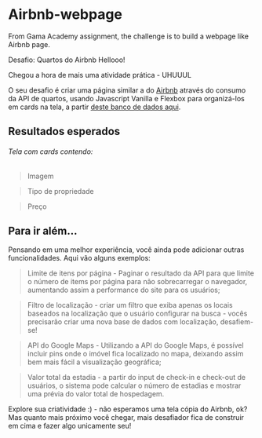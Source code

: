 # Airbnb-webpage
From Gama Academy assignment, the challenge is to build a webpage like Airbnb page.

Desafio: Quartos do Airbnb
Hellooo!

Chegou a hora de mais uma atividade prática - UHUUUL   

O seu desafio é criar uma página similar a do <a href="https://www.airbnb.com.br/">Airbnb</a> através do consumo da API de quartos, usando Javascript Vanilla e Flexbox para organizá-los em cards na tela, a partir <a href="https://api.sheety.co/30b6e400-9023-4a15-8e6c-16aa4e3b1e72">deste banco de dados aqui</a>.

## Resultados esperados
###### Tela com cards contendo:
  > Imagem
  
  > Tipo de propriedade
  
  > Preço

## Para ir além...
Pensando em uma melhor experiência, você ainda pode adicionar outras funcionalidades. Aqui vão alguns exemplos:

> Limite de itens por página - Paginar o resultado da API para que limite o número de items por página para não sobrecarregar o navegador, aumentando assim a performance do site para os usuários;

> Filtro de localização - criar um filtro que exiba apenas os locais baseados na localização que o usuário configurar na busca - vocês precisarão criar uma nova base de dados com localização, desafiem-se!

> API do Google Maps - Utilizando a API do Google Maps, é possível incluir pins onde o imóvel fica localizado no mapa, deixando assim bem mais fácil a visualização geográfica;

> Valor total da estadia - a partir do input de check-in e check-out de usuários, o sistema pode calcular o número de estadias e mostrar uma prévia do valor total de hospedagem.

Explore sua criatividade :) - não esperamos uma tela cópia do Airbnb, ok? Mas quanto mais próximo você chegar, mais desafiador fica de construir em cima e fazer algo unicamente seu!
